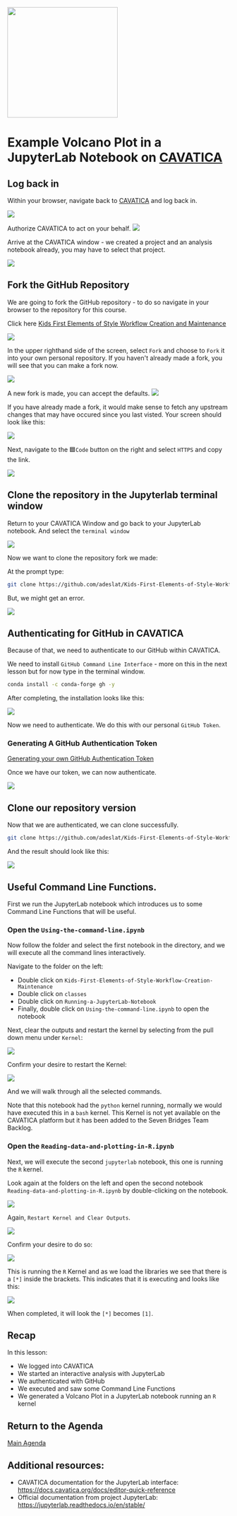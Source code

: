 
<p>
<img src="https://github.com/NIH-NICHD/Kids-First-Elements-of-Style-Workflow-Creation-Maintenance/blob/main/assets/JupyterLabLogoWithName.png"  width="250">
</p>

# Example Volcano Plot in a JupyterLab Notebook on [CAVATICA](https://cavatica.sbgenomics.com)


## Log back in

Within your browser, navigate back to [CAVATICA](https://cavatica.sbgenomics.com) and log back in.

<img src="https://github.com/NIH-NICHD/Kids-First-Elements-of-Style-Workflow-Creation-Maintenance/blob/main/assets/CAVATICALoginWindowNumber1.png">

Authorize CAVATICA to act on your behalf.
<img src="https://github.com/NIH-NICHD/Kids-First-Elements-of-Style-Workflow-Creation-Maintenance/blob/main/assets/CAVATICAGen3WindowNumber2.png">

Arrive at the CAVATICA window - we created a project and an analysis notebook already, you may have to select that project.

<img src="https://github.com/NIH-NICHD/Kids-First-Elements-of-Style-Workflow-Creation-Maintenance/blob/main/assets/CAVATICALoginDashboardNumber3.png" >

## Fork the GitHub Repository

We are going to fork the GitHub repository - to do so navigate in your browser to the repository for this course.

Click here [Kids First Elements of Style Workflow Creation and Maintenance](https://github.com/NIH-NICHD/Kids-First-Elements-of-Style-Workflow-Creation-Maintenance)

<img src="https://github.com/NIH-NICHD/Kids-First-Elements-of-Style-Workflow-Creation-Maintenance/blob/main/assets/KidsFirstGitHubElementsofStyleWorkflowForkClone1.png">

In the upper righthand side of the screen, select `Fork` and choose to `Fork` it into your own personal repository.
If you haven't already made a fork, you will see that you can make a fork now.

<img src="https://github.com/NIH-NICHD/Kids-First-Elements-of-Style-Workflow-Creation-Maintenance/blob/main/assets/KidsFirstGitHubElementsofStyleWorkflowForkClone3.png">

A new fork is made, you can accept the defaults.
<img src="https://github.com/NIH-NICHD/Kids-First-Elements-of-Style-Workflow-Creation-Maintenance/blob/main/assets/KidsFirstGitHubElementsofStyleWorkflowForkClone4.png">

If you have already made a fork, it would make sense to fetch any upstream changes that may have occured since you last visted.  Your screen should look like this:

<img src="https://github.com/NIH-NICHD/Kids-First-Elements-of-Style-Workflow-Creation-Maintenance/blob/main/assets/GitHubElementsofStyleWorkflowForkClone3.png">

Next, navigate to the 🟦`Code` button on the right and select `HTTPS` and copy the link.

<img src="https://github.com/NIH-NICHD/Kids-First-Elements-of-Style-Workflow-Creation-Maintenance/blob/main/assets/GitHubElementsofStyleWorkflowForkClone4.png">

## Clone the repository in the Jupyterlab terminal window

Return to your CAVATICA Window and go back to your JupyterLab notebook.
And select the `terminal window`

<img src="https://github.com/NIH-NICHD/Kids-First-Elements-of-Style-Workflow-Creation-Maintenance/blob/main/assets/CAVATICAJupyterLabNotebookLauncher.png">

Now we want to clone the repository fork we made:

At the prompt type:

```bash
git clone https://github.com/adeslat/Kids-First-Elements-of-Style-Workflow-Creation-Maintenance
```

But, we might get an error.

<img src="https://github.com/NIH-NICHD/Kids-First-/Elements-of-Style-Workflow-Creation-Maintenance/blob/main/assets/CAVATICAJupyterLabTerminalGitCloneError.png">

## Authenticating for GitHub in CAVATICA

Because of that, we need to authenticate to our GitHub within CAVATICA.

We need to install `GitHub Command Line Interface` - more on this in the next lesson but for now type in the terminal window.

```bash
conda install -c conda-forge gh -y
```

After completing, the installation looks like this:

<img src="https://github.com/NIH-NICHD/Kids-First-Elements-of-Style-Workflow-Creation-Maintenance/blob/main/assets/CAVATICAJupyterLabNotebookCondaInstallGH.png">

Now we need to authenticate.   We do this with our personal `GitHub Token`. 

### Generating A GitHub Authentication Token

[Generating your own GitHub Authentication Token](https://github.com/NIH-NICHD/Kids-First-Elements-of-Style-Workflow-Creation-Maintenance/blob/main/assets/GeneratingGitHubPersonalAccessTokens.gif)

Once we have our token, we can now authenticate.

<img src="https://github.com/NIH-NICHD/Kids-First-Elements-of-Style-Workflow-Creation-Maintenance/blob/main/assets/CAVATICAJupyterLabGHAuthLoginWithToken.png">

## Clone our repository version

Now that we are authenticated, we can clone successfully.

```bash
git clone https://github.com/adeslat/Kids-First-Elements-of-Style-Workflow-Creation-Maintenance
```

And the result should look like this:

<img src="https://github.com/NIH-NICHD/Kids-First-Elements-of-Style-Workflow-Creation-Maintenance/blob/main/assets/CAVATICAJupyterLabNotebookGitCloneSuccess.png">


## Useful Command Line Functions.


First we run the JupyterLab notebook which introduces us to some Command Line Functions that will be useful.

### Open the `Using-the-command-line.ipynb`

Now follow the folder and select the first notebook in the directory, and we will execute all the command lines interactively.

Navigate to the folder on the left:

* Double click on `Kids-First-Elements-of-Style-Workflow-Creation-Maintenance`
* Double click on `classes`
* Double click on `Running-a-JupyterLab-Notebook`
* Finally, double click on `Using-the-command-line.ipynb` to open the notebook

Next, clear the outputs and restart the kernel by selecting from the pull down menu under `Kernel`:

<img src="https://github.com/NIH-NICHD/Kids-First-Elements-of-Style-Workflow-Creation-Maintenance/blob/main/assets/CAVATICAJupyterLabNotebook1-CommandLineRestartKernel.png">

Confirm your desire to restart the Kernel:

<img src="https://github.com/NIH-NICHD/Kids-First-Elements-of-Style-Workflow-Creation-Maintenance/blob/main/assets/CAVATICAJupyterLabNotebook1-CommandLineKernelRestartConfirm.png">

And we will walk through all the selected commands.

Note that this notebook had the `python` kernel running, normally we would have executed this in a `bash` kernel.  This Kernel is not yet available on the CAVATICA platform but it has been added to the Seven Bridges Team Backlog.

### Open the `Reading-data-and-plotting-in-R.ipynb`

Next, we will execute the second `jupyterlab` notebook, this one is running the `R` kernel.

Look again at the folders on the left and open the second notebook `Reading-data-and-plotting-in-R.ipynb` by double-clicking on the notebook.

<img src="https://github.com/NIH-NICHD/Kids-First-Elements-of-Style-Workflow-Creation-Maintenance/blob/main/assets/CAVATICAJupyterLabNotebook2-ReadingDataAndPlottingR.png">

Again, `Restart Kernel and Clear Outputs`.

<img src="https://github.com/NIH-NICHD/Kids-First-Elements-of-Style-Workflow-Creation-Maintenance/blob/main/assets/CAVATICAJupyterLabNotebook2-RestartKernelAndClearOutputs.png">

Confirm your desire to do so:

<img src="https://github.com/NIH-NICHD/Kids-First-Elements-of-Style-Workflow-Creation-Maintenance/blob/main/assets/CAVATICAJupyterLabNotebook2-RestartKernalConfirmation.png">

This is running the `R` Kernel and as we load the libraries we see that there is a `[*]` inside the brackets.   This indicates that it is executing and looks like this:

<img src="https://github.com/NIH-NICHD/Kids-First-Elements-of-Style-Workflow-Creation-Maintenance/blob/main/assets/CAVATICAJupyterLabNotebook2-RWaitingUntilCompletion.png">

When completed, it will look the `[*]` becomes `[1]`.

## Recap

In this lesson:
* We logged into CAVATICA
* We started an interactive analysis with JupyterLab
* We authenticated with GitHub
* We executed and saw some Command Line Functions
* We generated a Volcano Plot in a JupyterLab notebook running an `R` kernel



## Return to the Agenda

[Main Agenda](https://github.com/NIH-NICHD/Kids-First-Elements-of-Style-Workflow-Creation-Maintenance#readme)

## Additional resources:

- CAVATICA documentation for the JupyterLab interface: https://docs.cavatica.org/docs/editor-quick-reference
- Official documentation from project JupyterLab: https://jupyterlab.readthedocs.io/en/stable/ 
